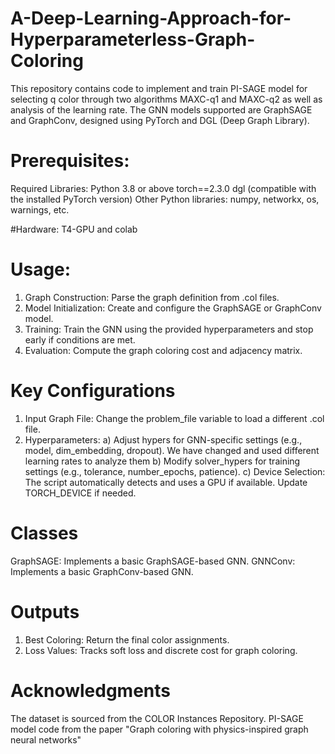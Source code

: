 # A-Deep-Learning-Approach-for-Hyperparameterless-Graph-Coloring

This repository contains code to implement and train PI-SAGE model for selecting q color through two algorithms MAXC-q1 and MAXC-q2 as well as analysis of the learning rate. The GNN models supported are GraphSAGE and GraphConv, designed using PyTorch and DGL (Deep Graph Library).

# Prerequisites:
Required Libraries:
Python 3.8 or above
torch==2.3.0
dgl (compatible with the installed PyTorch version)
Other Python libraries: numpy, networkx, os, warnings, etc.

#Hardware: T4-GPU and colab

# Usage:
1. Graph Construction: Parse the graph definition from .col files.
2. Model Initialization: Create and configure the GraphSAGE or GraphConv model.
3. Training: Train the GNN using the provided hyperparameters and stop early if conditions are met.
4. Evaluation: Compute the graph coloring cost and adjacency matrix.

# Key Configurations

1. Input Graph File: Change the problem_file variable to load a different .col file.
2. Hyperparameters:
a) Adjust hypers for GNN-specific settings (e.g., model, dim_embedding, dropout). We have changed and used different learning rates to analyze them
b) Modify solver_hypers for training settings (e.g., tolerance, number_epochs, patience).
c) Device Selection: The script automatically detects and uses a GPU if available. Update TORCH_DEVICE if needed.

# Classes
GraphSAGE: Implements a basic GraphSAGE-based GNN.
GNNConv: Implements a basic GraphConv-based GNN.

# Outputs

1. Best Coloring: Return the final color assignments.
2. Loss Values: Tracks soft loss and discrete cost for graph coloring.

# Acknowledgments
The dataset is sourced from the COLOR Instances Repository.
PI-SAGE model code from the paper "Graph coloring with physics-inspired graph neural networks"

